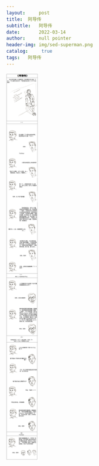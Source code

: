 ```yaml
---
layout:     post
title:	阿导传
subtitle:   阿导传
date:       2022-03-14
author: 	null pointer
header-img: img/sed-superman.png
catalog: 	 true
tags: 	阿导传
---
```


![AltText](/img/myTeacher/myTeacher.png)